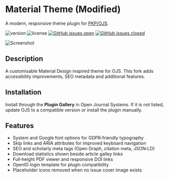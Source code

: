 # Material Theme (Modified)
A modern, responsive theme plugin for [PKP/OJS](https://pkp.sfu.ca/ojs/).

![version](https://img.shields.io/github/v/release/munir-abbasi/material-theme-modifed)
![license](https://img.shields.io/github/license/munir-abbasi/material-theme-modifed)
<a href="https://github.com/munir-abbasi/material-theme-modifed/issues?q=is%3Aopen+is%3Aissue" target="_blank">![GitHub issues open](https://img.shields.io/github/issues/munir-abbasi/material-theme-modifed.svg)</a>
<a href="https://github.com/munir-abbasi/material-theme-modifed/issues?q=is%3Aissue+is%3Aclosed" target="_blank">![GitHub issues closed](https://img.shields.io/github/issues-closed-raw/munir-abbasi/material-theme-modifed.svg)</a>

![Screenshot](https://github.com/user-attachments/assets/542b534f-56fb-48e4-b02d-a8db0a9b1e58)

## Description
A customisable Material Design inspired theme for OJS. This fork adds accessibility improvements, SEO metadata and additional features.

## Installation
Install through the **Plugin Gallery** in Open Journal Systems. If it is not listed, update OJS to a compatible version or install the plugin manually.

## Features
- System and Google font options for GDPR‑friendly typography
- Skip links and ARIA attributes for improved keyboard navigation
- SEO and scholarly meta tags (Open Graph, citation meta, JSON‑LD)
- Download statistics shown beside article galley links
- Full‑height PDF viewer and responsive DOI links
- OpenID login template for plugin compatibility
- Placeholder icons removed when no issue cover image exists